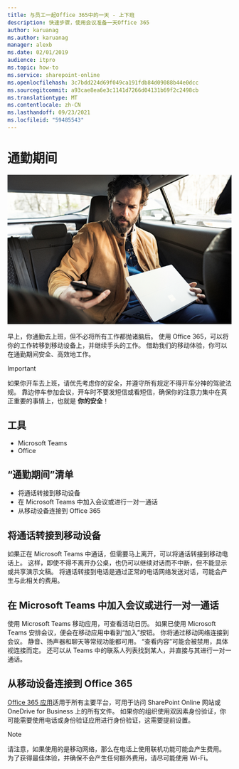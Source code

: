 ```yaml
---
title: 与员工一起Office 365中的一天 - 上下班
description: 快速步骤，使用会议准备一天Office 365
author: karuanag
ms.author: karuanag
manager: alexb
ms.date: 02/01/2019
audience: itpro
ms.topic: how-to
ms.service: sharepoint-online
ms.openlocfilehash: 3c7bdd224d69f049ca191fdb84d09088b44e0dcc
ms.sourcegitcommit: a93cae8ea6e3c1141d7266d04131b69f2c2498cb
ms.translationtype: MT
ms.contentlocale: zh-CN
ms.lasthandoff: 09/23/2021
ms.locfileid: "59485543"
---
```

# <a name="during-your-commute"></a>通勤期间

![“协作”视觉图像](media/ditl_commute.png)

早上，你通勤去上班，但不必将所有工作都抛诸脑后。 使用 Office 365，可以将你的工作转移到移动设备上，并继续手头的工作。  借助我们的移动体验，你可以在通勤期间安全、高效地工作。  

> [!IMPORTANT]
> 如果你开车去上班，请优先考虑你的安全，并遵守所有规定不得开车分神的驾驶法规。 靠边停车参加会议，开车时不要发短信或看短信，确保你的注意力集中在真正重要的事情上，也就是 **你的安全**！


## <a name="tools"></a>工具
- Microsoft Teams
- Office 

## <a name="checklist-for-your-commute"></a>“通勤期间”清单
- 将通话转接到移动设备
- 在 Microsoft Teams 中加入会议或进行一对一通话
- 从移动设备连接到 Office 365
 
## <a name="transfer-a-call-to-your-mobile-device"></a>将通话转接到移动设备
如果正在 Microsoft Teams 中通话，但需要马上离开，可以将通话转接到移动电话上。 这样，即使不得不离开办公桌，也仍可以继续对话而不中断，但不能显示或共享演示文稿。 将通话转接到电话是通过正常的电话网络发送对话，可能会产生与此相关的费用。

## <a name="join-a-meeting-or-have-a-11-call-in-microsoft-teams"></a>在 Microsoft Teams 中加入会议或进行一对一通话
使用 Microsoft Teams 移动应用，可查看活动日历。  如果已使用 Microsoft Teams 安排会议，便会在移动应用中看到“加入”按钮。 你将通过移动网络连接到会议。  静音、扬声器和聊天等常规功能都可用。  “查看内容”可能会被禁用，具体视连接而定。 还可以从 Teams 中的联系人列表找到某人，并直接与其进行一对一通话。 

## <a name="connect-to-office-365-from-your-mobile-device"></a>从移动设备连接到 Office 365
[Office 365 应用](https://support.office.com/article/set-up-office-apps-and-email-on-a-mobile-device-7dabb6cb-0046-40b6-81fe-767e0b1f014f?ui=en-US&rs=en-US&ad=US)适用于所有主要平台，可用于访问 SharePoint Online 网站或 OneDrive for Business 上的所有文件。 如果你的组织使用双因素身份验证，你可能需要使用电话或身份验证应用进行身份验证，这需要提前设置。  

> [!NOTE]
> 请注意，如果使用的是移动网络，那么在电话上使用联机功能可能会产生费用。 为了获得最佳体验，并确保不会产生任何额外费用，请尽可能使用 Wi-Fi。
